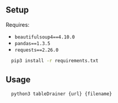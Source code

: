 ## Setup

Requires:
* `beautifulsoup4==4.10.0`
* `pandas==1.3.5`
* `requests==2.26.0`

```bash
  pip3 install -r requirements.txt
```

## Usage

```bash
  python3 tableDrainer {url} {filename}
```